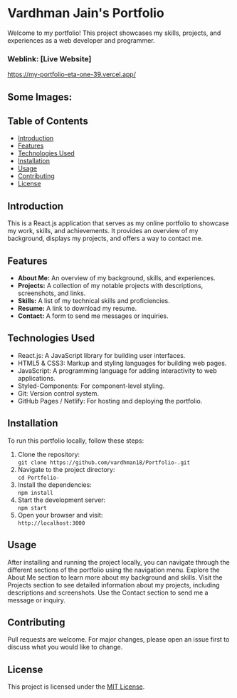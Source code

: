 # Vardhman Jain's Portfolio

Welcome to my portfolio! This project showcases my skills, projects, and experiences as a web developer and programmer.

### Weblink: [Live Website]

https://my-portfolio-eta-one-39.vercel.app/

## Some Images:
<!-- Add your own screenshots below if available -->
<!-- <img width="450px;" src="your-screenshot-link-1"/> -->
<!-- <img width="450px;" src="your-screenshot-link-2"/> -->

## Table of Contents
- [Introduction](#introduction)
- [Features](#features)
- [Technologies Used](#technologies-used)
- [Installation](#installation)
- [Usage](#usage)
- [Contributing](#contributing)
- [License](#license)

## Introduction
This is a React.js application that serves as my online portfolio to showcase my work, skills, and achievements. It provides an overview of my background, displays my projects, and offers a way to contact me.

## Features
- **About Me:** An overview of my background, skills, and experiences.
- **Projects:** A collection of my notable projects with descriptions, screenshots, and links.
- **Skills:** A list of my technical skills and proficiencies.
- **Resume:** A link to download my resume.
- **Contact:** A form to send me messages or inquiries.

## Technologies Used
- React.js: A JavaScript library for building user interfaces.
- HTML5 & CSS3: Markup and styling languages for building web pages.
- JavaScript: A programming language for adding interactivity to web applications.
- Styled-Components: For component-level styling.
- Git: Version control system.
- GitHub Pages / Netlify: For hosting and deploying the portfolio.

## Installation
To run this portfolio locally, follow these steps:

1. Clone the repository:  
   `git clone https://github.com/vardhman18/Portfolio-.git`
2. Navigate to the project directory:  
   `cd Portfolio-`
3. Install the dependencies:  
   `npm install`
4. Start the development server:  
   `npm start`
5. Open your browser and visit:  
   `http://localhost:3000`

## Usage
After installing and running the project locally, you can navigate through the different sections of the portfolio using the navigation menu. Explore the About Me section to learn more about my background and skills. Visit the Projects section to see detailed information about my projects, including descriptions and screenshots. Use the Contact section to send me a message or inquiry.

## Contributing
Pull requests are welcome. For major changes, please open an issue first to discuss what you would like to change.

## License
This project is licensed under the [MIT License](LICENSE).
